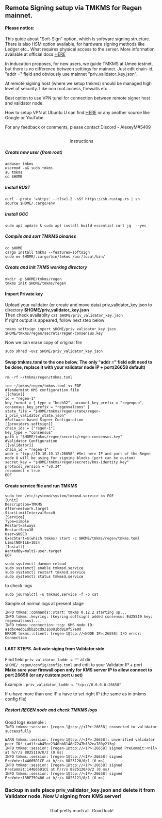 ## Remote Signing setup via TMKMS for Regen mainnet.

#### Please notice:

This guide about "Soft-Sign" option, which is software signing structure. There is also HSM option available, for hardware signing methods like Ledger etc.. What requires physical access to the server. More information available at official docs [HERE](https://github.com/iqlusioninc/tmkms)

In inducation proposes, for new users, we guide TMKMS at Umee testnet, but there is no difference between settings for mainnet. Just edit chain-id, "addr =" field and obviously use mainnet "priv_validator_key.json".

At remote signing host (where we setup tmkms) should be managed high level of security. Like non root access, firewalls etc.. 

Best option to use VPN tunel for connection between remote signer host and validator node.

How to setup VPN at Ubuntu U can find [HERE](https://www.digitalocean.com/community/tutorials/how-to-set-up-and-configure-an-openvpn-server-on-ubuntu-20-04)
or any another source like Google or YouTube.  

For any feedback or comments, please contact Discord - AlexeyM#5409

##
<p align="center">
Instructions
</p>

##### Create new user (from root)
```
adduser tmkms
usermod -aG sudo tmkms
su tmkms
cd $HOME
```

##### Install RUST
```
curl --proto '=https' --tlsv1.2 -sSf https://sh.rustup.rs | sh
source $HOME/.cargo/env
```

##### Install GCC 
```
sudo apt update & sudo apt install build-essential curl jq  --yes
```

##### Compile and sort TMKMS binaries
```
cd $HOME
cargo install tmkms --features=softsign
sudo mv $HOME/.cargo/bin/tmkms /usr/local/bin/
```

##### Create and Init TKMS working directory
```
mkdir -p $HOME/tmkms/regen
tmkms init $HOME/tmkms/regen
```
#### Import Private key
Upload your validator (or create and move data) priv_validator_key.json 
to directory **$HOME/priv_validator_key.json**  
Then check availablity ```cat $HOME/priv_validator_key.json```  
If right output is appeared, follow next step below 
```
tmkms softsign import $HOME/priv_validator_key.json $HOME/tmkms/regen/secrets/regen-consensus.key
```
Now we can erase copy of original file  
```
sudo shred -uvz $HOME/priv_validator_key.json
```

#### Swap tmkms.toml to the one below. The only "addr =" field edit need to be done, replace it with your validator node IP + port(26658 default)
```
rm -rf ~/tmkms/regen/tmkms.toml
```
```
tee ~/tmkms/regen/tmkms.toml << EOF
#Tendermint KMS configuration file
[[chain]]
id = "regen-1"
key_format = { type = "bech32", account_key_prefix = "regenpub", consensus_key_prefix = "regenvalcons" }
state_file = "$HOME/tmkms/regen/state/regen-1_priv_validator_state.json"
#Software-based Signer Configuration
[[providers.softsign]]
chain_ids = ["regen-1"]
key_type = "consensus"
path = "$HOME/tmkms/regen/secrets/regen-consensus.key"
#Validator Configuration
[[validator]]
chain_id = "regen-1"
addr = "tcp://10.10.10.12:26658" #Set here IP and port of the Regen node U will be using for signing blocks (port can be custom)   
secret_key = "$HOME/tmkms/regen/secrets/kms-identity.key"
protocol_version = "v0.34"
reconnect = true
EOF
```

#### Create service file and run TMKMS
```
sudo tee /etc/systemd/system/tmkmsd.service << EOF
[Unit]
Description=TMKMS
After=network.target
StartLimitIntervalSec=0
[Service]
Type=simple
Restart=always
RestartSec=10
User=$USER
ExecStart=$(which tmkms) start -c $HOME/tmkms/regen/tmkms.toml
LimitNOFILE=1024
[Install]
WantedBy=multi-user.target
EOF
```
```
sudo systemctl daemon-reload
sudo systemctl enable tmkmsd.service
sudo systemctl restart tmkmsd.service
sudo systemctl status tmkmsd.service
```
to check logs
```
sudo journalctl -u tmkmsd.service -f -o cat
```
Sample of normal logs at present stage

`INFO tmkms::commands::start: tmkms 0.12.2 starting up...`    
`INFO tmkms::keyring: [keyring:softsign] added consensus Ed25519 key: regenvalcons1....`    
`INFO tmkms::connection::tcp: KMS node ID: a1dbc4edb1dbb2bcd9316081bd810f57e0d`  
`ERROR tmkms::client: [regen-1@tcp://<NODE IP>:26658] I/O error: Connection`  

#### LAST STEPS. Activate siging from Validator side

Find field `priv_validator_laddr = ""` at dir `$HOME/.regen/config/config.toml` and edit to your Validator IP + port  
**Make sure your firewall open only for KMS server IP to allow connect to port 26658 (or any custom port u set)**

Example : `priv_validator_laddr = "tcp://0.0.0.0:26658"`

If u have more than one IP u have to set right IP (the same as in tmkms config file)

##### Restart REGEN node and check TMKMS logs   

Good logs example :  
`INFO tmkms::session: [regen-1@tcp://<IP>:26658] connected to validator successfully`

`WARN tmkms::session: [regen-1@tcp://<IP>:26658]: unverified validator peer ID! (ad1fc4b45ee2340bb8148d7247bf82ea780y213q)`  
`INFO tmkms::session: [regen-1@tcp://<IP>:26658] signed PreCommit:<nil> at h/r/s 8825119/0/2 (0 ms)`  
`INFO tmkms::session: [regen-1@tcp://<IP>:26658] signed PreVote:144665D1CE at h/r/s 8825120/0/1 (0 ms)`  
`INFO tmkms::session: [regen-1@tcp://<IP>:26658] signed PreCommit:144665D1CE at h/r/s 8825120/0/2 (0 ms)`  
`INFO tmkms::session: [regen-1@tcp://<IP>:26658] signed PreVote:13BF759486 at h/r/s 8825121/0/1 (0 ms)`  


### Backup in safe place priv_validator_key.json and delete it from Validator node. Now U signing from KMS server!

##
<p align="center">
That pretty much all. Good luck!
</p>
